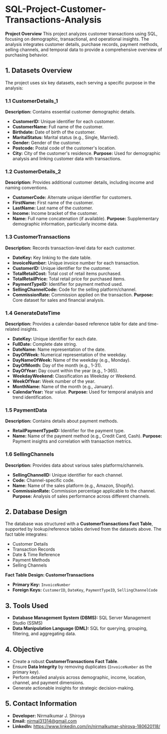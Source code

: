 
# SQL-Project-Customer-Transactions-Analysis

**Project Overview**
This project analyzes customer transactions using SQL, focusing on demographic, transactional, and operational insights. The analysis integrates customer details, purchase records, payment methods, selling channels, and temporal data to provide a comprehensive overview of purchasing behavior.

## 1. Datasets Overview
The project uses six key datasets, each serving a specific purpose in the analysis:

### 1.1 CustomerDetails_1
**Description:** Contains essential customer demographic details.
- **CustomerID:** Unique identifier for each customer.
- **CustomerName:** Full name of the customer.
- **Birthdate:** Date of birth of the customer.
- **MaritalStatus:** Marital status (e.g., Single, Married).
- **Gender:** Gender of the customer.
- **Postcode:** Postal code of the customer's location.
- **City:** City of the customer's residence.
**Purpose:** Used for demographic analysis and linking customer data with transactions.

### 1.2 CustomerDetails_2
**Description:** Provides additional customer details, including income and naming conventions.
- **CustomerCode:** Alternate unique identifier for customers.
- **FirstName:** First name of the customer.
- **LastName:** Last name of the customer.
- **Income:** Income bracket of the customer.
- **Name:** Full name concatenation (if available).
**Purpose:** Supplementary demographic information, particularly income data.

### 1.3 CustomerTransactions
**Description:** Records transaction-level data for each customer.
- **DateKey:** Key linking to the date table.
- **InvoiceNumber:** Unique invoice number for each transaction.
- **CustomerID:** Unique identifier for the customer.
- **TotalRetailCost:** Total cost of retail items purchased.
- **TotalRetailPrice:** Total retail price for purchased items.
- **PaymentTypeID:** Identifier for payment method used.
- **SellingChannelCode:** Code for the selling platform/channel.
- **CommissionRate:** Commission applied on the transaction.
**Purpose:** Core dataset for sales and financial analysis.

### 1.4 GenerateDateTime
**Description:** Provides a calendar-based reference table for date and time-related insights.
- **DateKey:** Unique identifier for each date.
- **FullDate:** Complete date string.
- **DateName:** Name representation of the date.
- **DayOfWeek:** Numerical representation of the weekday.
- **DayNameOfWeek:** Name of the weekday (e.g., Monday).
- **DayOfMonth:** Day of the month (e.g., 1-31).
- **DayOfYear:** Day count within the year (e.g., 1-365).
- **WeekdayWeekend:** Classification as Weekday or Weekend.
- **WeekOfYear:** Week number of the year.
- **MonthName:** Name of the month (e.g., January).
- **CalendarYear:** Year value.
**Purpose:** Used for temporal analysis and trend identification.

### 1.5 PaymentData
**Description:** Contains details about payment methods.
- **RetailPaymentTypeID:** Identifier for the payment type.
- **Name:** Name of the payment method (e.g., Credit Card, Cash).
**Purpose:** Payment insights and correlation with transaction metrics.

### 1.6 SellingChannels
**Description:** Provides data about various sales platforms/channels.
- **SellingChannelID:** Unique identifier for each channel.
- **Code:** Channel-specific code.
- **Name:** Name of the sales platform (e.g., Amazon, Shopify).
- **CommissionRate:** Commission percentage applicable to the channel.
**Purpose:** Analysis of sales performance across different channels.

## 2. Database Design
The database was structured with a **CustomerTransactions Fact Table**, supported by lookup/reference tables derived from the datasets above. The fact table integrates:
- Customer Details
- Transaction Records
- Date & Time Reference
- Payment Methods
- Selling Channels

**Fact Table Design: CustomerTransactions**
- **Primary Key:** `InvoiceNumber`
- **Foreign Keys:** `CustomerID`, `DateKey`, `PaymentTypeID`, `SellingChannelCode`

## 3. Tools Used
- **Database Management System (DBMS):** SQL Server Management Studio (SSMS)
- **Data Manipulation Language (DML):** SQL for querying, grouping, filtering, and aggregating data.

## 4. Objective
- Create a robust **CustomerTransactions Fact Table**.
- Ensure **Data Integrity** by removing duplicates (`InvoiceNumber` as the primary key).
- Perform detailed analysis across demographic, income, location, channel, and payment dimensions.
- Generate actionable insights for strategic decision-making.

## 5. Contact Information
- **Developer:** Nirmalkumar J. Shiroya
- **Email:** nirmal31314@gmail.com
- **LinkedIn:** https://www.linkedin.com/in/nirmalkumar-shiroya-180620118/

